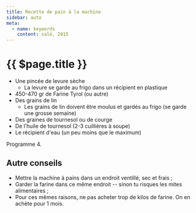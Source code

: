 ```yaml
---
title: Recette de pain à la machine
sidebar: auto
meta:
  - name: keywords
    content: salé, 2015
---
```



# {{ $page.title }}

<recipePortion :recette="$page.frontmatter.JSON" />


- Une pincée de levure sèche
    - La levure se garde au frigo dans un récipient en plastique
- 450-470 gr de Farine Tyrol (ou autre)
- Des grains de lin
    - Les grains de lin doivent être moulus et gardés au frigo (se garde une grosse semaine)
- Des graines de tournesol ou de courge
- De l'huile de tournesol (2-3 cuillières à soupe)
- Le récipient d'eau (un peu moins que le maximum)

Programme 4.

## Autre conseils
- Mettre la machine à pains dans un endroit ventillé, sec et frais ;
- Garder la farine dans ce même endroit -- sinon tu risques les mites alimentaires ;
- Pour ces mêmes raisons, ne pas acheter trop de kilos de farine. On en achète pour 1 mois.
